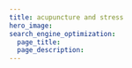 ```yaml
---
title: acupuncture and stress
hero_image:
search_engine_optimization:
  page_title:
  page_description:
---
```

